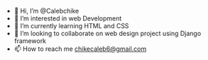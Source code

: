 - 👋 Hi, I’m @Calebchike
- 👀 I’m interested in web Development
- 🌱 I’m currently learning HTML and CSS
- 💞️ I’m looking to collaborate on web design project using Django framework
- 📫 How to reach me chikecaleb6@gmail.com

<!---
Calebchike/Calebchike is a ✨ special ✨ repository because its `README.md` (this file) appears on your GitHub profile.
You can click the Preview link to take a look at your changes.
--->
